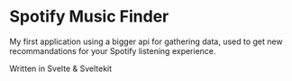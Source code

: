 # Spotify Music Finder

My first application using a bigger api for gathering data, used to get new recommandations for your Spotify listening experience.

Written in Svelte & Sveltekit

